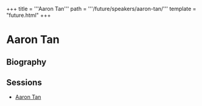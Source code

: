 +++
title = '''Aaron Tan'''
path = '''/future/speakers/aaron-tan/'''
template = "future.html"
+++

<h1>Aaron Tan</h1>
<h2>Biography</h2>
<p></p>
<h2>Sessions</h2>
<ul><li><a href="/future/sessions/aaron-tan/">Aaron Tan</a></li>


